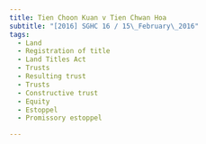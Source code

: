 ```yaml
---
title: Tien Choon Kuan v Tien Chwan Hoa 
subtitle: "[2016] SGHC 16 / 15\_February\_2016"
tags:
  - Land
  - Registration of title
  - Land Titles Act
  - Trusts
  - Resulting trust
  - Trusts
  - Constructive trust
  - Equity
  - Estoppel
  - Promissory estoppel

---
```


